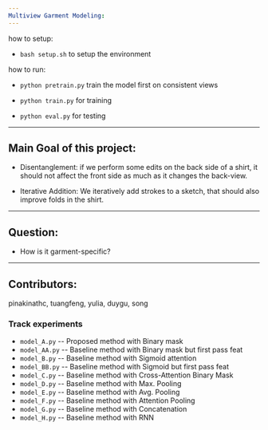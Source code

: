 ```yaml
---
Multiview Garment Modeling:
---
```


how to setup:

- `bash setup.sh` to setup the environment

how to run:

- `python pretrain.py` train the model first on consistent views

- `python train.py` for training

- `python eval.py` for testing

---
Main Goal of this project:
---

- Disentanglement: if we perform some edits on the back side of a shirt, it should not affect the front side as much as it changes the back-view.

- Iterative Addition: We iteratively add strokes to a sketch, that should also improve folds in the shirt.

---
Question:
---

- How is it garment-specific?

---
Contributors:
---

pinakinathc, tuangfeng, yulia, duygu, song

### Track experiments

- `model_A.py` -- Proposed method with Binary mask
- `model_AA.py` -- Baseline method with Binary mask but first pass feat
- `model_B.py` -- Baseline method with Sigmoid attention
- `model_BB.py` -- Baseline method with Sigmoid but first pass feat
- `model_C.py` -- Baseline method with Cross-Attention Binary Mask
- `model_D.py` -- Baseline method with Max. Pooling
- `model_E.py` -- Baseline method with Avg. Pooling
- `model_F.py` -- Baseline method with Attention Pooling
- `model_G.py` -- Baseline method with Concatenation
- `model_H.py` -- Baseline method with RNN